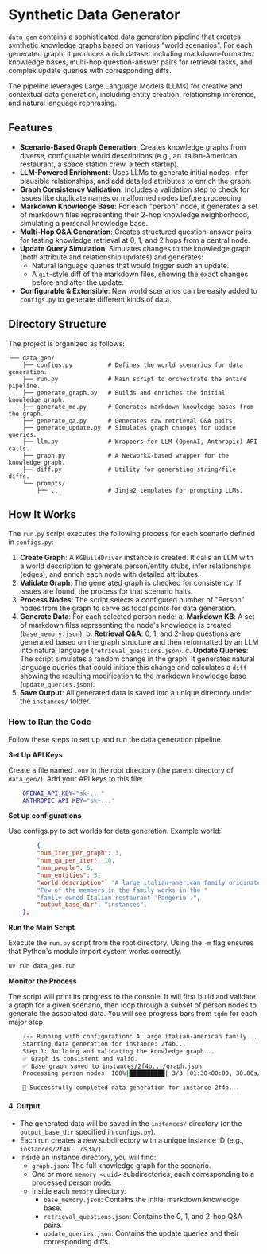 # Synthetic Data Generator

`data_gen` contains a sophisticated data generation pipeline that creates synthetic knowledge graphs based on various "world scenarios". For each generated graph, it produces a rich dataset including markdown-formatted knowledge bases, multi-hop question-answer pairs for retrieval tasks, and complex update queries with corresponding diffs.

The pipeline leverages Large Language Models (LLMs) for creative and contextual data generation, including entity creation, relationship inference, and natural language rephrasing.

## Features

-   **Scenario-Based Graph Generation**: Creates knowledge graphs from diverse, configurable world descriptions (e.g., an Italian-American restaurant, a space station crew, a tech startup).
-   **LLM-Powered Enrichment**: Uses LLMs to generate initial nodes, infer plausible relationships, and add detailed attributes to enrich the graph.
-   **Graph Consistency Validation**: Includes a validation step to check for issues like duplicate names or malformed nodes before proceeding.
-   **Markdown Knowledge Base**: For each "person" node, it generates a set of markdown files representing their 2-hop knowledge neighborhood, simulating a personal knowledge base.
-   **Multi-Hop Q&A Generation**: Creates structured question-answer pairs for testing knowledge retrieval at 0, 1, and 2 hops from a central node.
-   **Update Query Simulation**: Simulates changes to the knowledge graph (both attribute and relationship updates) and generates:
    -   Natural language queries that would trigger such an update.
    -   A `git`-style diff of the markdown files, showing the exact changes before and after the update.
-   **Configurable & Extensible**: New world scenarios can be easily added to `configs.py` to generate different kinds of data.

## Directory Structure

The project is organized as follows:

```
└── data_gen/
    ├── configs.py          # Defines the world scenarios for data generation.
    ├── run.py              # Main script to orchestrate the entire pipeline.
    ├── generate_graph.py   # Builds and enriches the initial knowledge graph.
    ├── generate_md.py      # Generates markdown knowledge bases from the graph.
    ├── generate_qa.py      # Generates raw retrieval Q&A pairs.
    ├── generate_update.py  # Simulates graph changes for update queries.
    ├── llm.py              # Wrappers for LLM (OpenAI, Anthropic) API calls.
    ├── graph.py            # A NetworkX-based wrapper for the knowledge graph.
    ├── diff.py             # Utility for generating string/file diffs.
    └── prompts/
        ├── ...             # Jinja2 templates for prompting LLMs.
```

## How It Works

The `run.py` script executes the following process for each scenario defined in `configs.py`:

1.  **Create Graph**: A `KGBuildDriver` instance is created. It calls an LLM with a world description to generate person/entity stubs, infer relationships (edges), and enrich each node with detailed attributes.
2.  **Validate Graph**: The generated graph is checked for consistency. If issues are found, the process for that scenario halts.
3.  **Process Nodes**: The script selects a configured number of "Person" nodes from the graph to serve as focal points for data generation.
4.  **Generate Data**: For each selected person node:
    a.  **Markdown KB**: A set of markdown files representing the node's knowledge is created (`base_memory.json`).
    b.  **Retrieval Q&A**: 0, 1, and 2-hop questions are generated based on the graph structure and then reformatted by an LLM into natural language (`retrieval_questions.json`).
    c.  **Update Queries**: The script simulates a random change in the graph. It generates natural language queries that could initiate this change and calculates a `diff` showing the resulting modification to the markdown knowledge base (`update_queries.json`).
5.  **Save Output**: All generated data is saved into a unique directory under the `instances/` folder.


### How to Run the Code

Follow these steps to set up and run the data generation pipeline.


**Set Up API Keys**

Create a file named `.env` in the root directory (the parent directory of `data_gen/`). Add your API keys to this file:

```bash
    OPENAI_API_KEY="sk-..."
    ANTHROPIC_API_KEY="sk-..."
```

**Set up configurations**

Use configs.py to set worlds for data generation. 
Example world:

```json
        {
        "num_iter_per_graph": 3,
        "num_qa_per_iter": 10,
        "num_people": 5,
        "num_entities": 5,
        "world_description": "A large italian-american family originated from New Jersey. "
        "Few of the members in the family works in the "
        "family-owned Italian restaurant 'Pangorio'.",
        "output_base_dir": "instances",
    },
```

**Run the Main Script**

Execute the `run.py` script from the root directory. Using the `-m` flag ensures that Python's module import system works correctly.

```bash
uv run data_gen.run
```

**Monitor the Process**

The script will print its progress to the console. It will first build and validate a graph for a given scenario, then loop through a subset of person nodes to generate the associated data. You will see progress bars from `tqdm` for each major step.

```bash
    --- Running with configuration: A large italian-american family... ---
    Starting data generation for instance: 2f4b...
    Step 1: Building and validating the knowledge graph...
    ✅ Graph is consistent and valid.
    ✅ Base graph saved to instances/2f4b.../graph.json
    Processing person nodes: 100%|██████████| 3/3 [01:30<00:00, 30.00s/it]

    🎉 Successfully completed data generation for instance 2f4b...
```

#### 4. Output

-   The generated data will be saved in the `instances/` directory (or the `output_base_dir` specified in `configs.py`).
-   Each run creates a new subdirectory with a unique instance ID (e.g., `instances/2f4b...d93a/`).
-   Inside an instance directory, you will find:
    -   `graph.json`: The full knowledge graph for the scenario.
    -   One or more `memory_<uuid>` subdirectories, each corresponding to a processed person node.
    -   Inside each `memory` directory:
        -   `base_memory.json`: Contains the initial markdown knowledge base.
        -   `retrieval_questions.json`: Contains the 0, 1, and 2-hop Q&A pairs.
        -   `update_queries.json`: Contains the update queries and their corresponding diffs.